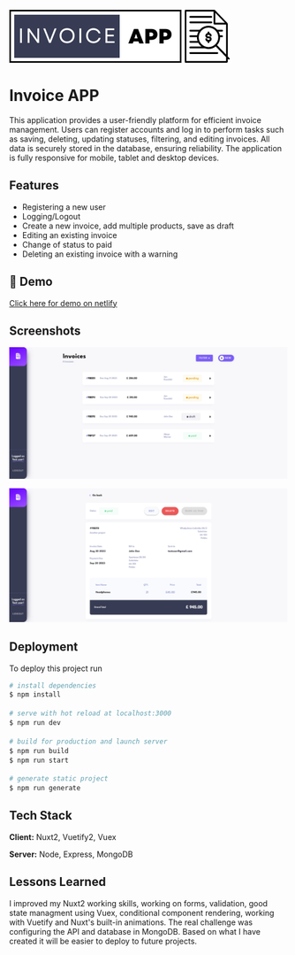 
![Logo](https://raw.githubusercontent.com/dominiak92/invoice-app/main/assets/logo.png)


# Invoice APP

This application provides a user-friendly platform for efficient invoice management. Users can register accounts and log in to perform tasks such as saving, deleting, updating statuses, filtering, and editing invoices. All data is securely stored in the database, ensuring reliability. The application is fully responsive for mobile, tablet and desktop devices.

## Features

- Registering a new user
- Logging/Logout
- Create a new invoice, add multiple products, save as draft
- Editing an existing invoice
- Change of status to paid
- Deleting an existing invoice with a warning

## 🚀 Demo

[Click here for demo on netlify](https://main--dazzling-bienenstitch-1eab4c.netlify.app/)
## Screenshots

![App Screenshot](https://raw.githubusercontent.com/dominiak92/invoice-app/main/assets/preview/2023-08-30-18-53-main--dazzling-bienenstitch-1eab4c.netlify.app.png)

![App Screenshot](https://raw.githubusercontent.com/dominiak92/invoice-app/main/assets/preview/2023-08-30-18-54-main--dazzling-bienenstitch-1eab4c.netlify.app.png)



## Deployment

To deploy this project run

```bash
# install dependencies
$ npm install

# serve with hot reload at localhost:3000
$ npm run dev

# build for production and launch server
$ npm run build
$ npm run start

# generate static project
$ npm run generate
```


## Tech Stack

**Client:** Nuxt2, Vuetify2, Vuex

**Server:** Node, Express, MongoDB


## Lessons Learned

I improved my Nuxt2 working skills, working on forms, validation, good state managment using Vuex, conditional component rendering, working with Vuetify and Nuxt's built-in animations. The real challenge was configuring the API and database in MongoDB. Based on what I have created it will be easier to deploy to future projects.
